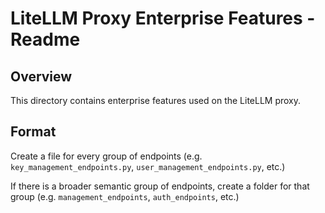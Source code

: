 # LiteLLM Proxy Enterprise Features - Readme

## Overview

This directory contains enterprise features used on the LiteLLM proxy.

## Format

Create a file for every group of endpoints (e.g. `key_management_endpoints.py`, `user_management_endpoints.py`, etc.)

If there is a broader semantic group of endpoints, create a folder for that group (e.g. `management_endpoints`, `auth_endpoints`, etc.)
